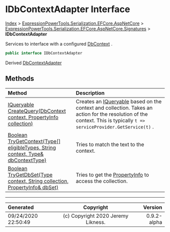 ﻿# IDbContextAdapter Interface

[Index](../index.md) > [ExpressionPowerTools.Serialization.EFCore.AspNetCore](ExpressionPowerTools.Serialization.EFCore.AspNetCore.a.md) > [ExpressionPowerTools.Serialization.EFCore.AspNetCore.Signatures](ExpressionPowerTools.Serialization.EFCore.AspNetCore.Signatures.n.md) > **IDbContextAdapter**

Services to interface with a configured [DbContext](https://docs.microsoft.com/dotnet/api/microsoft.entityframeworkcore.dbcontext) .

```csharp
public interface IDbContextAdapter
```

Derived  [DbContextAdapter](ExpressionPowerTools.Serialization.EFCore.AspNetCore.Middleware.DbContextAdapter.cs.md) 

## Methods

| Method | Description |
| :-- | :-- |
| [IQueryable CreateQuery(DbContext context, PropertyInfo collection)](ExpressionPowerTools.Serialization.EFCore.AspNetCore.Signatures.IDbContextAdapter.CreateQuery.m.md) | Creates an [IQueryable](https://docs.microsoft.com/dotnet/api/system.linq.iqueryable) based on the context and collection. Takes an action for the            resolution of the context. This is typically `t => serviceProvider.GetService(t)` . |
| [Boolean TryGetContext(Type[] eligibleTypes, String context, Type& dbContextType)](ExpressionPowerTools.Serialization.EFCore.AspNetCore.Signatures.IDbContextAdapter.TryGetContext.m.md) | Tries to match the text to the context. |
| [Boolean TryGetDbSet(Type context, String collection, PropertyInfo& dbSet)](ExpressionPowerTools.Serialization.EFCore.AspNetCore.Signatures.IDbContextAdapter.TryGetDbSet.m.md) | Tries to get the [PropertyInfo](https://docs.microsoft.com/dotnet/api/system.reflection.propertyinfo) to access the collection. |

---

| Generated | Copyright | Version |
| :-- | :-: | --: |
| 09/24/2020 22:50:49 | (c) Copyright 2020 Jeremy Likness. | 0.9.2-alpha |
